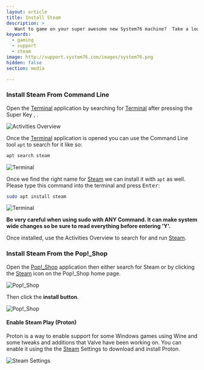 ```yaml
---
layout: article
title: Install Steam
description: >
   Want to game on your super awesome new System76 machine?  Take a look at these instructions to install Steam, a marketplace for hundreds of Linux games.
keywords:
  - gaming
  - support
  - steam
image: http://support.system76.com/images/system76.png
hidden: false
section: media

---
```


### Install Steam From Command Line

Open the <u>Terminal</u> application by searching for <u>Terminal</u> after pressing the Super Key <kbd><i class="fl-ubuntu"></i></kbd>, <kbd><span class="fl-pop-key"></span></kbd>.

![Activities Overview](/images/steam/search.png)

Once the <u>Terminal</u> application is opened you can use the Command Line tool `apt` to search for it like so:

```bash
apt search steam
```

![Terminal](/images/steam/steam1.png)

Once we find the right name for <u>Steam</u> we can install it with `apt` as well. Please type this command into the terminal and press <kbd>Enter</kbd>:

```bash
sudo apt install steam
```

![Terminal](/images/steam/steam2.png)

**Be very careful when using sudo with ANY Command. It can make system wide changes so be sure to read everything before entering 'Y'.**

Once installed, use the Activities Overview to search for and run <u>Steam</u>.

### Install Steam From the Pop!_Shop

Open the <u>Pop!_Shop</u> application then either search for Steam or by clicking the <u>Steam</u> icon on the Pop!_Shop home page. 

![Pop!_Shop](/images/steam/pop_shop1.png)

Then click the **install button**.

![Pop!_Shop](/images/steam/pop_shop2.png)

#### Enable Steam Play (Proton)

Proton is a way to enable support for some Windows games using Wine and some tweaks and additions that Valve have been working on. You can enable it using the the <u>Steam</u> Settings to download and install Proton.

![Steam Settings](/images/steam/enable-steam-play_proton.png)
